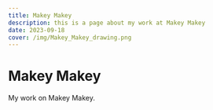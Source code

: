 ```yaml
---
title: Makey Makey
description: this is a page about my work at Makey Makey
date: 2023-09-18
cover: /img/Makey_Makey_drawing.png
---
```


# Makey Makey

My work on Makey Makey.
